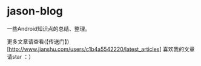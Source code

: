 # jason-blog
一些Android知识点的总结、整理。

更多文章请查看(【传送门】)[http://www.jianshu.com/users/c1b4a5542220/latest_articles]
喜欢我的文章请star ：）

